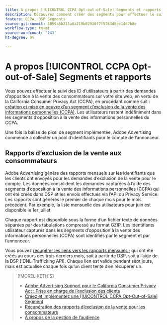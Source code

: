 ```yaml
---
title: A propos [!UICONTROL CCPA Opt-out-of-Sale] Segments et rapports
description: Découvrez comment créer des segments pour effectuer le suivi des identifiants à partir des demandes d’opposition à la vente des informations personnelles (CCPA) et comment récupérer des rapports sur les identifiants.
feature: CCPA, DSP Segments
source-git-commit: 3059a5b211a8a219b02930f7f5763d5ec1467b8e
workflow-type: tm+mt
source-wordcount: '243'
ht-degree: 0%

---
```


# A propos [!UICONTROL CCPA Opt-out-of-Sale] Segments et rapports

Vous pouvez effectuer le suivi des ID d’utilisateurs à partir des demandes d’opposition à la vente des consommateurs sur votre site web, en vertu de la California Consumer Privacy Act (CCPA), en procédant comme suit : [création et mise en oeuvre d’un segment d’exclusion de la vente des informations personnelles (CCPA)](ccpa-opt-out-segment-create.md). Les utilisateurs restent indéfiniment dans les segments d’opposition à la vente des informations personnelles du CCPA.

Une fois la balise de pixel de segment implémentée, Adobe Advertising commence à collecter un pool d’identifiants pour le compte de l’annonceur.

## Rapports d’exclusion de la vente aux consommateurs

Adobe Advertising génère des rapports mensuels sur les identifiants que les clients ont envoyés pour les demandes d’exclusion de la vente pour le compte. Les données consolident les demandes capturées à l’aide des segments d’opposition à la vente des informations personnelles (CCPA) qui ont été créés dans DSP et les envois effectués via l’API du Privacy Service.  Les rapports sont générés le premier de chaque mois pour le mois précédent. Par exemple, la liste mensuelle des utilisateurs pour juin est disponible le 1er juillet.

Chaque rapport est disponible sous la forme d’un fichier texte de données séparées par des tabulations compressé au format GZIP. Les identifiants utilisateur capturés dans les segments d’opposition à la vente des informations personnelles (CCPA) sont identifiés par le segment et par l’annonceur.

Vous pouvez [récupérer les liens vers les rapports mensuels ;](ccpa-opt-out-segment-report-retrieve.md) qui ont été créés au cours des trois derniers mois, soit à partir de DSP, soit à l’aide de la DSP [!DNL Trafficking API]. Chaque lien est valide pendant sept jours, mais est actualisé chaque fois qu’un client tente d’en récupérer un.

>[!MORELIKETHIS]
>
>* [Adobe Advertising Support pour le California Consumer Privacy Act : Prise en charge de l’exclusion des clients](/help/privacy/ccpa-opt-out-of-sale.md)
>* [Créez et implémentez une [!UICONTROL CCPA Opt-Out-of-Sale] Segment](ccpa-opt-out-segment-create.md)
>* [Récupération des rapports d’exclusion de la vente pour les consommateurs](ccpa-opt-out-segment-report-retrieve.md)
>* [À propos de la gestion de l’audience](audience-about.md)

